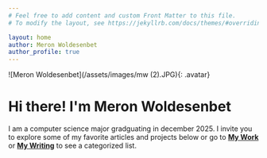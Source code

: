 ```yaml
---
# Feel free to add content and custom Front Matter to this file.
# To modify the layout, see https://jekyllrb.com/docs/themes/#overriding-theme-defaults

layout: home
author: Meron Woldesenbet
author_profile: true
---
```

![Meron Woldesenbet](/assets/images/mw (2).JPG){: .avatar}

# Hi there! I'm Meron Woldesenbet
I am a computer science major gradguating in december 2025. 
I invite you to explore some of my favorite articles and projects below or go to 
[**My Work**](/mywork) or [**My Writing**](/mywriting) to see a categorized list.
